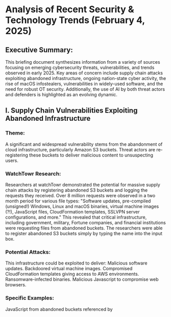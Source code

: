 # Analysis of Recent Security & Technology Trends (February 4, 2025)

## Executive Summary:

This briefing document synthesizes information from a variety of sources focusing on emerging cybersecurity threats, vulnerabilities, and trends observed in early 2025. Key areas of concern include supply chain attacks exploiting abandoned infrastructure, ongoing nation-state cyber activity, the rise of macOS infostealers, vulnerabilities in widely-used software, and the need for robust OT security. Additionally, the use of AI by both threat actors and defenders is highlighted as an evolving dynamic.

## I. Supply Chain Vulnerabilities Exploiting Abandoned Infrastructure

### Theme: 
A significant and widespread vulnerability stems from the abandonment of cloud infrastructure, particularly Amazon S3 buckets. Threat actors are re-registering these buckets to deliver malicious content to unsuspecting users.

### WatchTowr Research: 
Researchers at watchTowr demonstrated the potential for massive supply chain attacks by registering abandoned S3 buckets and logging the requests they received. Over 8 million requests were observed in a two month period for various file types:
"Software updates, pre-compiled (unsigned!) Windows, Linux and macOS binaries, virtual machine images (?!), JavaScript files, CloudFormation templates, SSLVPN server configurations, and more."
This revealed that critical infrastructure, including government, military, Fortune companies, and financial institutions were requesting files from abandoned buckets.
The researchers were able to register abandoned S3 buckets simply by typing the name into the input box.

### Potential Attacks: 
This infrastructure could be exploited to deliver:
Malicious software updates.
Backdoored virtual machine images.
Compromised CloudFormation templates giving access to AWS environments.
Ransomware-infected binaries.
Malicious Javascript to compromise web browsers.

### Specific Examples:
JavaScript from abandoned buckets referenced by <script src=""> tags, allowing for potential website compromise, “...we saw 2000 or so requests for this JavaScript file alone.”
Patches and updates for security products referenced on cisa.gov from old and abandoned S3 buckets.
Linux antivirus agent configurations being pulled from abandoned buckets, although apt and yum package management systems mitigate some risk.

### SSLVPN configuration templates being fetched from untrusted sources: 
“is it a good idea to fetch your CloudFormation templates from untrusted locations, or abandoned infrastructure? No, stop it."
Virtual machine images retrieved by Vagrant, highlighting “...systems pulling entire virtual machine images out of abandoned S3 buckets”.
Executable binaries being pulled from random locations, including “production card processing servers for a major global payment card processor.”
Archived release binaries for tools like emscripten being pulled from abandoned buckets, even being referenced in the Android toolchain.

### Root Cause: 
The ease of acquiring internet infrastructure (S3 buckets, domains) has created a mindset that it's "easy come, easy go" resulting in a lack of maintenance and management of these resources. "This mindset lulls us in and persuades us that Internet infrastructure is ‘easy come, easy go’."

### Remediation Complexity: 
Transferring ownership back to original owners can be challenging, involving identifying the correct individuals or departments within an organization. “...we have to somehow determine that we are handing these S3 buckets to the correct person, correct department - and not a bad actor that may even exist in the same organization."

## II. Nation-State Cyber Espionage & Exploitation

### Theme: 
The Russo-Ukrainian conflict continues to fuel cyber espionage and attacks. Russian cybercrime groups are actively exploiting vulnerabilities targeting Ukrainian organizations.

### CVE-2025-0411: 
A zero-day vulnerability in 7-Zip (CVE-2025-0411) was actively exploited in a SmokeLoader malware campaign, allowing for the bypassing of Windows Mark-of-the-Web protections.
Attackers used double archiving and homoglyph attacks (spoofing document extensions) to trick users into executing malicious files.
Spear-phishing campaigns were used to deliver malicious .url files pointing to attacker-controlled servers.
These servers then delivered ZIP archives with executables disguised as PDF documents, ultimately loading the SmokeLoader malware and compromising systems.
This is believed to be a cyberespionage campaign against Ukrainian government and civilian organizations.
Trend Micro recommends that organizations update to 7-Zip version 24.09 or later, implement strong email security measures, and conduct employee training on phishing and homoglyph attacks.

### Other Countries Impacted: 
There are listings of Trend Micro partners in many countries across Europe and Asia which would likely indicate that they may have been targeted by this and other malware attacks. “Europe: België (Belgium), Česká Republika, Danmark, Deutschland, Österreich Schweiz, España, France, Ireland, Italia, Nederland, Norge (Norway), Polska (Poland), Suomi (Finland), Sverige (Sweden), Türkiye (Turkey), United Kingdom Asia & Pacific: Australia, Центральная Азия (Central Asia), Hong Kong (English), 香港 (中文) (Hong Kong), भारत गणराज्य (India), Indonesia, 日本 (Japan), 대한민국 (South Korea), Malaysia, Монголия (Mongolia) and рузия (Georgia), New Zealand, Philippines, Singapore, 台灣 (Taiwan), ประเทศไทย (Thailand), Việt Nam”

## III. The Growing Threat of macOS Infostealers

### Theme: 
There is a growing trend of macOS infostealers targeting multiple regions and industries.

### Prevalent Stealers: 
Three macOS infostealers have been identified as particularly prevalent:

### Atomic Stealer: 
Delivered via malvertising, steals notes, documents, browser data, crypto wallets, and instant messaging data. It uses Mach-O binaries, Python scripts, or code written in C++.

### Poseidon Stealer: 
Distributed through Google Ads, malicious spam, and Trojanized installers, which execute encoded AppleScript files and use MaaS (Malware-as-a-Service).

### Cthulhu Stealer: 
No details on delivery are provided.

### Impact: 
These threats highlight the expanding attack surface of macOS systems and the need for robust security solutions.

### Indicators of Compromise: 
SHA256 hashes and C2 server IP addresses are provided for each stealer.

## IV. Vulnerabilities and Software Security

### authentik Software Vulnerability: 
A Cross-Site Scripting (XSS) vulnerability (CVE-2024-11623) was discovered in authentik software, impacting all versions prior to 2024.10.4.

### Need for Secure by Design and Default: 
The need for software to be secure by design and default is reinforced, emphasizing that application security should not be an "either/or proposition." CISA (Cybersecurity and Infrastructure Security Agency) also advocates for these approaches.

### Malware Bypassing Root Check: 
Malware has been found that checks for root privileges, and exits if they aren't found. This is a malware that overwrites legitimate binaries, such as ls, netstat, and crond, infecting them. It also infects the SSH daemon, communicating with a remote C2 server to issue commands, such as to retrieve basic system information, list services, enumerate users, and execute terminal commands.
AI Exaggeration and Omissions AI used for code analysis may exaggerate or omit information, so humans need to check AI output carefully and provide additional prompts for accuracy.

## V. Operational Technology (OT) Security

### NIST SP 800-82r3: 
This document provides a framework for securing industrial control systems (ICS) and OT environments. It's relevant to a wide range of industries including energy, manufacturing, transportation, water, chemical processing, and healthcare.

### Key Control Families: 
The guide outlines 19 control families including Access Control, Awareness and Training, Incident Response and System and Information Integrity, among others.

### Dragos and NP-View: 
Solutions from these vendors help organizations implement NIST SP 800-82r3 guidelines, through:
- Asset visibility
- Vulnerability management
- Threat detection
- Incident response services
- Training exercises and program reviews

### Importance: 
The need for robust OT security is critical due to increasing cyber threats targeting critical infrastructure.

### Guidance on Device Security: 
A joint effort document by NCSC, ASD, CISA, CSE, FBI, and NCSC-NZ provides guidance on securing edge devices including: Logging (process creation/termination, dynamic loading, file system changes, DNS queries), network time protocol (NTP) usage, GUID identification, local storage management, near real time remote logging, volatile data collection, and non-volatile data collection.

## VI. AI in Security and Cybercrime

### AI Agents for Ransom: 
There is concern that new AI agents could be used to hold people for ransom in 2025.

### AI for Obfuscation: 
LLMs are being used to obfuscate malicious Javascript. AI for Code analysis AI used for code analysis may exaggerate or omit information.

### AI-Powered Insights: 
Cloudflare Radar is utilizing AI to expand and better track the latest internet trends.

## VII. Data Breaches and Privacy

### Valley News Live Breach: 
A data breach at Valley News Live exposed over one million job seekers' resumes, potentially leading to financial fraud, identity theft, and privacy issues.

### Risks of Stolen Resumes: 
Phishers can use information in resumes to create convincing social engineering attacks, including impersonating victims, committing SIM swaps, and creating fraudulent accounts.

### Conclusion:

The security landscape in early 2025 is characterized by complex threats that exploit weaknesses in both technology and human behavior. The findings highlight the need for organizations to address:

- The vulnerabilities created by abandoned cloud infrastructure and orphaned assets.
- The continuous threat of nation-state cyber activity and sophisticated exploitation techniques.
- The growing attack surface of macOS systems and the need to secure them.
- The importance of secure software development and patching.
- The unique challenges of securing OT environments.
- The emerging role of AI as both a potential weapon and a tool for security.
- Proactive security measures, including vigilant monitoring, timely patching, robust training, and multi-layered security strategies, are essential for mitigating these evolving threats.

## Reference:

- https://www.trendmicro.com/en_us/research/25/a/cve-2025-0411-ukrainian-organizations-targeted.html
- https://www.fortinet.com/blog/threat-research/analyzing-elf-sshdinjector-with-a-human-and-artificial-analyst
- https://www.malwarebytes.com/blog/news/2025/02/valley-news-live-exposed-more-than-a-million-job-seekers-resumes
- https://www.malwarebytes.com/blog/news/2025/02/new-ai-agents-could-hold-people-for-ransom-in-2025
- https://unit42.paloaltonetworks.com/macos-stealers-growing/
- https://labs.watchtowr.com/8-million-requests-later-we-made-the-solarwinds-supply-chain-attack-look-amateur/
- https://cert.pl/en/posts/2025/02/CVE-2024-11623/
- https://www.ic3.gov/CSA/2025/250204.pdf
- https://blog.cloudflare.com/expanded-ai-insights-on-cloudflare-radar/
- https://www.dragos.com/blog/nist-sp-800-82r3-enhancing-ot-security-with-dragos-and-np-view/
- https://www.reversinglabs.com/blog/secure-by-design-and-secure-by-default-why-we-need-both-for-appsec
- https://redcanary.com/blog/incident-response/aws-ransomware/
